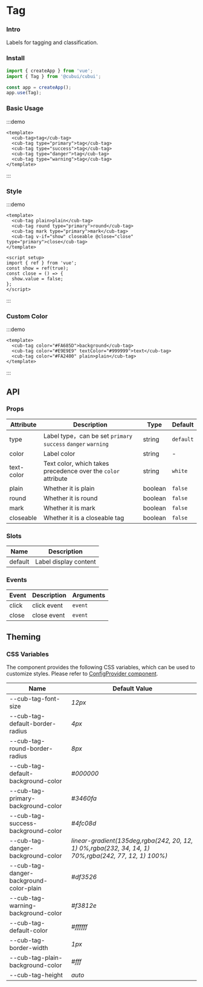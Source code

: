 # Tag

### Intro

Labels for tagging and classification.

### Install

```js
import { createApp } from 'vue';
import { Tag } from '@cubui/cubui';

const app = createApp();
app.use(Tag);
```

### Basic Usage

:::demo

```vue
<template>
  <cub-tag>tag</cub-tag>
  <cub-tag type="primary">tag</cub-tag>
  <cub-tag type="success">tag</cub-tag>
  <cub-tag type="danger">tag</cub-tag>
  <cub-tag type="warning">tag</cub-tag>
</template>
```

:::

### Style

:::demo

```vue
<template>
  <cub-tag plain>plain</cub-tag>
  <cub-tag round type="primary">round</cub-tag>
  <cub-tag mark type="primary">mark</cub-tag>
  <cub-tag v-if="show" closeable @close="close" type="primary">close</cub-tag>
</template>

<script setup>
import { ref } from 'vue';
const show = ref(true);
const close = () => {
  show.value = false;
};
</script>
```

:::

### Custom Color

:::demo

```vue
<template>
  <cub-tag color="#FA685D">background</cub-tag>
  <cub-tag color="#E9E9E9" textColor="#999999">text</cub-tag>
  <cub-tag color="#FA2400" plain>plain</cub-tag>
</template>
```

:::

## API

### Props

| Attribute  | Description                                                   | Type    | Default   |
| ---------- | ------------------------------------------------------------- | ------- | --------- |
| type       | Label type，can be set `primary` `success` `danger` `warning` | string  | `default` |
| color      | Label color                                                   | string  | -         |
| text-color | Text color, which takes precedence over the `color` attribute | string  | `white`   |
| plain      | Whether it is plain                                           | boolean | `false`   |
| round      | Whether it is round                                           | boolean | `false`   |
| mark       | Whether it is mark                                            | boolean | `false`   |
| closeable  | Whether it is a closeable tag                                 | boolean | `false`   |

### Slots

| Name    | Description           |
| ------- | --------------------- |
| default | Label display content |

### Events

| Event | Description | Arguments |
| ----- | ----------- | --------- |
| click | click event | `event`   |
| close | close event | `event`   |

## Theming

### CSS Variables

The component provides the following CSS variables, which can be used to customize styles. Please refer to [ConfigProvider component](#/en-US/component/configprovider).

| Name                                    | Default Value                                                                                        |
| --------------------------------------- | ---------------------------------------------------------------------------------------------------- |
| --cub-tag-font-size                     | _12px_                                                                                               |
| --cub-tag-default-border-radius         | _4px_                                                                                                |
| --cub-tag-round-border-radius           | _8px_                                                                                                |
| --cub-tag-default-background-color      | _#000000_                                                                                            |
| --cub-tag-primary-background-color      | _#3460fa_                                                                                            |
| --cub-tag-success-background-color      | _#4fc08d_                                                                                            |
| --cub-tag-danger-background-color       | _linear-gradient(135deg,rgba(242, 20, 12, 1) 0%,rgba(232, 34, 14, 1) 70%,rgba(242, 77, 12, 1) 100%)_ |
| --cub-tag-danger-background-color-plain | _#df3526_                                                                                            |
| --cub-tag-warning-background-color      | _#f3812e_                                                                                            |
| --cub-tag-default-color                 | _#ffffff_                                                                                            |
| --cub-tag-border-width                  | _1px_                                                                                                |
| --cub-tag-plain-background-color        | _#fff_                                                                                               |
| --cub-tag-height                        | _auto_                                                                                               |
